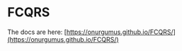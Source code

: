 # FCQRS


The docs are here: [https://onurgumus.github.io/FCQRS/](https://onurgumus.github.io/FCQRS/)